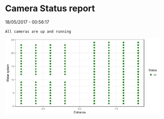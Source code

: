 Camera Status report
================
18/05/2017 - 00:56:17

    All cameras are up and running

![](camreport_files/figure-markdown_github/unnamed-chunk-2-1.png)

